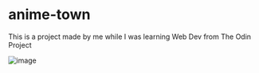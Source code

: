 # anime-town
This is a project made by me while I was learning Web Dev from The Odin Project

![image](https://github.com/adisuyash/anime-town/assets/116362593/1f43fe84-2f2b-43ba-bd58-32f0e9c34470)
